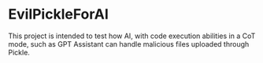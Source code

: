 # EvilPickleForAI

This project is intended to test how AI, with code execution abilities in a CoT mode, such as GPT Assistant can handle malicious files uploaded through Pickle.

